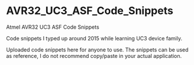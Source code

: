 # AVR32_UC3_ASF_Code_Snippets
Atmel AVR32 UC3 ASF Code Snippets

Code snippets I typed up around 2015 while learning UC3 device family.

Uploaded code snippets here for anyone to use. The snippets can be used as reference, I do not recommend copy/paste in your actual application.
